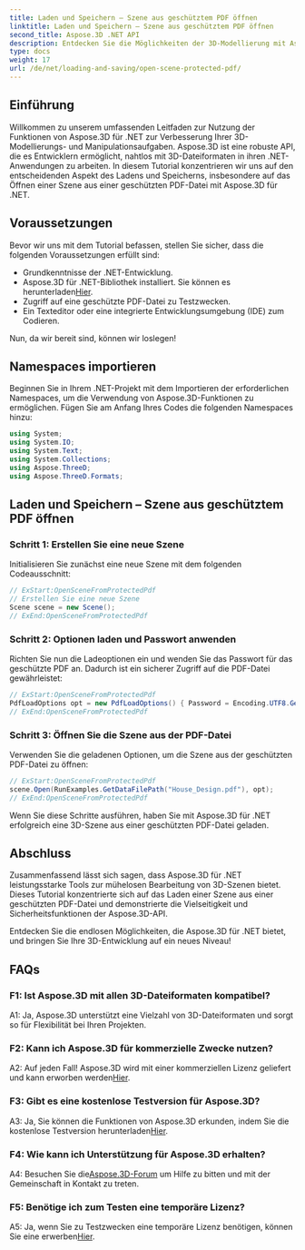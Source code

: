 ```yaml
---
title: Laden und Speichern – Szene aus geschütztem PDF öffnen
linktitle: Laden und Speichern – Szene aus geschütztem PDF öffnen
second_title: Aspose.3D .NET API
description: Entdecken Sie die Möglichkeiten der 3D-Modellierung mit Aspose.3D für .NET. Erfahren Sie in unserer Schritt-für-Schritt-Anleitung, wie Sie Szenen aus geschützten PDFs öffnen.
type: docs
weight: 17
url: /de/net/loading-and-saving/open-scene-protected-pdf/
---
```

## Einführung

Willkommen zu unserem umfassenden Leitfaden zur Nutzung der Funktionen von Aspose.3D für .NET zur Verbesserung Ihrer 3D-Modellierungs- und Manipulationsaufgaben. Aspose.3D ist eine robuste API, die es Entwicklern ermöglicht, nahtlos mit 3D-Dateiformaten in ihren .NET-Anwendungen zu arbeiten. In diesem Tutorial konzentrieren wir uns auf den entscheidenden Aspekt des Ladens und Speicherns, insbesondere auf das Öffnen einer Szene aus einer geschützten PDF-Datei mit Aspose.3D für .NET.

## Voraussetzungen

Bevor wir uns mit dem Tutorial befassen, stellen Sie sicher, dass die folgenden Voraussetzungen erfüllt sind:

- Grundkenntnisse der .NET-Entwicklung.
-  Aspose.3D für .NET-Bibliothek installiert. Sie können es herunterladen[Hier](https://releases.aspose.com/3d/net/).
- Zugriff auf eine geschützte PDF-Datei zu Testzwecken.
- Ein Texteditor oder eine integrierte Entwicklungsumgebung (IDE) zum Codieren.

Nun, da wir bereit sind, können wir loslegen!

## Namespaces importieren

Beginnen Sie in Ihrem .NET-Projekt mit dem Importieren der erforderlichen Namespaces, um die Verwendung von Aspose.3D-Funktionen zu ermöglichen. Fügen Sie am Anfang Ihres Codes die folgenden Namespaces hinzu:

```csharp
using System;
using System.IO;
using System.Text;
using System.Collections;
using Aspose.ThreeD;
using Aspose.ThreeD.Formats;
```

## Laden und Speichern – Szene aus geschütztem PDF öffnen

### Schritt 1: Erstellen Sie eine neue Szene

Initialisieren Sie zunächst eine neue Szene mit dem folgenden Codeausschnitt:

```csharp
// ExStart:OpenSceneFromProtectedPdf
// Erstellen Sie eine neue Szene
Scene scene = new Scene();
// ExEnd:OpenSceneFromProtectedPdf
```

### Schritt 2: Optionen laden und Passwort anwenden

Richten Sie nun die Ladeoptionen ein und wenden Sie das Passwort für das geschützte PDF an. Dadurch ist ein sicherer Zugriff auf die PDF-Datei gewährleistet:

```csharp
// ExStart:OpenSceneFromProtectedPdf
PdfLoadOptions opt = new PdfLoadOptions() { Password = Encoding.UTF8.GetBytes("password") };
// ExEnd:OpenSceneFromProtectedPdf
```

### Schritt 3: Öffnen Sie die Szene aus der PDF-Datei

Verwenden Sie die geladenen Optionen, um die Szene aus der geschützten PDF-Datei zu öffnen:

```csharp
// ExStart:OpenSceneFromProtectedPdf
scene.Open(RunExamples.GetDataFilePath("House_Design.pdf"), opt);
// ExEnd:OpenSceneFromProtectedPdf
```

Wenn Sie diese Schritte ausführen, haben Sie mit Aspose.3D für .NET erfolgreich eine 3D-Szene aus einer geschützten PDF-Datei geladen.

## Abschluss

Zusammenfassend lässt sich sagen, dass Aspose.3D für .NET leistungsstarke Tools zur mühelosen Bearbeitung von 3D-Szenen bietet. Dieses Tutorial konzentrierte sich auf das Laden einer Szene aus einer geschützten PDF-Datei und demonstrierte die Vielseitigkeit und Sicherheitsfunktionen der Aspose.3D-API.

Entdecken Sie die endlosen Möglichkeiten, die Aspose.3D für .NET bietet, und bringen Sie Ihre 3D-Entwicklung auf ein neues Niveau!

## FAQs

### F1: Ist Aspose.3D mit allen 3D-Dateiformaten kompatibel?

A1: Ja, Aspose.3D unterstützt eine Vielzahl von 3D-Dateiformaten und sorgt so für Flexibilität bei Ihren Projekten.

### F2: Kann ich Aspose.3D für kommerzielle Zwecke nutzen?

A2: Auf jeden Fall! Aspose.3D wird mit einer kommerziellen Lizenz geliefert und kann erworben werden[Hier](https://purchase.aspose.com/buy).

### F3: Gibt es eine kostenlose Testversion für Aspose.3D?

 A3: Ja, Sie können die Funktionen von Aspose.3D erkunden, indem Sie die kostenlose Testversion herunterladen[Hier](https://releases.aspose.com/).

### F4: Wie kann ich Unterstützung für Aspose.3D erhalten?

 A4: Besuchen Sie die[Aspose.3D-Forum](https://forum.aspose.com/c/3d/18) um Hilfe zu bitten und mit der Gemeinschaft in Kontakt zu treten.

### F5: Benötige ich zum Testen eine temporäre Lizenz?

 A5: Ja, wenn Sie zu Testzwecken eine temporäre Lizenz benötigen, können Sie eine erwerben[Hier](https://purchase.aspose.com/temporary-license/).
